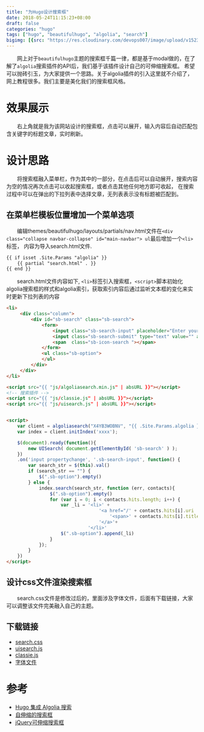 ```yaml
---
title: "为Hugo设计搜索框"
date: 2018-05-24T11:15:23+08:00
draft: false
categories: "hugo"
tags: ["hugo", "beautifulhugo", "algolia", "search"]
bigimg: [{src: "https://res.cloudinary.com/devops007/image/upload/v1523274059/about.jpg", desc: "苏州夜幕 May 3,2018"}]
---
```


&emsp;&emsp;网上对于`beautifulhugo`主题的搜索框千篇一律，都是基于modal做的，在了解了`algolia`搜索插件的API后，我们基于该插件设计自己的可伸缩搜索框。
希望可以抛砖引玉，为大家提供一个思路。关于algolia插件的引入这里就不介绍了，网上教程很多。我们主要是美化我们的搜索框风格。
<!--more-->

# 效果展示
&emsp;&emsp;右上角就是我为该网站设计的搜索框，点击可以展开，输入内容后自动匹配包含关键字的标题文章，实时刷新。

# 设计思路
&emsp;&emsp;将搜索框融入菜单栏，作为其中的一部分，在点击后可以自动展开，搜索内容为空的情况再次点击可以收起搜索框，或者点击其他任何地方即可收起，
在搜索过程中可以在弹出的下拉列表中选择文章，无列表表示没有标题被匹配到。

## 在菜单栏模板位置增加一个菜单选项
&emsp;&emsp;编辑themes/beautifulhugo/layouts/partials/nav.html文件在`<div class="collapse navbar-collapse" id="main-navbar"> ul`最后增加一个`<li>`标签，
内容为导入search.html文件.

```html
{{ if isset .Site.Params "algolia" }}
    {{ partial "search.html" . }}
{{ end }}
```

&emsp;&emsp;search.html文件内容如下, `<li>`标签引入搜索框，`<script>`脚本初始化algolia搜索框的样式和algolia索引，获取索引内容后通过监听文本框的变化来实时更新下拉列表的内容

```html
<li>
     <div class="column">
         <div id="sb-search" class="sb-search">
             <form>
                 <input class="sb-search-input" placeholder="Enter your search term..." type="text" value="" name="search" id="search" autocomplete="off">
                 <input class="sb-search-submit" type="text" value="" autocomplete="off">
                 <span  class="sb-icon-search "></span>
             </form>
             <ul class="sb-option">
             </ul>
         </div>
     </div>
</li>

<script src="{{ "js/algoliasearch.min.js" | absURL }}"></script>
<!-- 搜索插件 -->
<script src="{{ "js/classie.js" | absURL }}"></script>
<script src="{{ "js/uisearch.js" | absURL }}"></script>


<script>
    var client = algoliasearch("X4YB3WOBNV", "{{ .Site.Params.algolia }}");
    var index = client.initIndex('xxxx');

    $(document).ready(function(){
        new UISearch( document.getElementById( 'sb-search' ) );
    })
    .on('input propertychange', '.sb-search-input', function() {
        var search_str = $(this).val()
        if (search_str == "") {
            $(".sb-option").empty()
        } else {
            index.search(search_str, function (err, contacts){
                $(".sb-option").empty()
                for (var i = 0; i < contacts.hits.length; i++) {
                    var _li = '<li>' +
                                  '<a href="/' + contacts.hits[i].uri  + '">'+
                                      '<span>' + contacts.hits[i].title  + '</span>'+
                                  '</a>'+
                              '</li>'
                    $(".sb-option").append(_li)
                }
            });
        }
    })
</script>

```

## 设计css文件渲染搜索框
&emsp;&emsp;search.css文件是修改过后的，里面涉及字体文件，后面有下载链接，大家可以调整该文件完美融入自己的主题。


## 下载链接
- [search.css]()
- [uisearch.js]()
- [classie.js]()
- [字体文件]()

# 参考
- [Hugo 集成 Algolia 搜索](https://juejin.im/entry/5ab6e9c8f265da239d4943c6)
- [自伸缩的搜索框](http://www.jq22.com/jquery-info3866)
- [jQuery可伸缩搜索框](http://www.jq22.com/jquery-info9142)

